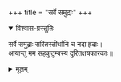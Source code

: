 +++
title = "सर्वे समुद्राः"
+++

<details open><summary>विश्वास-प्रस्तुतिः</summary>

सर्वे समुद्राः सरितस्तीर्थानि च नदा ह्रदाः।  
आयान्तु मम सहकुटुम्बस्य दुरितक्षयकारकाः॥
</details>

<details><summary>मूलम्</summary>

सर्वे समुद्राः सरितस्तीर्थानि च नदा ह्रदाः।  
आयान्तु मम सहकुटुम्बस्य दुरितक्षयकारकाः॥
</details>

